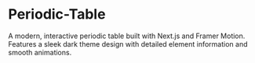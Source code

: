 # Periodic-Table
A modern, interactive periodic table built with Next.js and Framer Motion. Features a sleek dark theme design with detailed element information and smooth animations.
